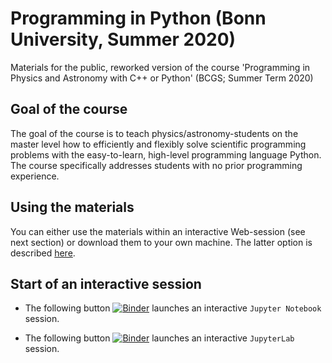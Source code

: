 # Programming in Python (Bonn University, Summer 2020)

Materials for the public, reworked version of the course 'Programming in
Physics and Astronomy with C++ or Python' (BCGS; Summer Term 2020)

## Goal of the course
The goal of the course is to teach physics/astronomy-students on the
master level how to efficiently and flexibly solve scientific
programming problems with the easy-to-learn, high-level programming
language Python. The course specifically addresses students with no
prior programming experience.

## Using the materials
You can either use the materials within an interactive Web-session
(see next section) or download them to your own machine. The latter
option is described
[here](https://github.com/terben/Programming_in_Python_2020_YouTube_version/tree/master/retrieve_materials).

## Start of an interactive session
- The following button [![Binder](https://binderhub.astro.uni-bonn.de/badge_logo.svg)](https://binderhub.astro.uni-bonn.de/v2/gh/terben/Programming_in_Python_2020_YouTube_version/master?urlpath=tree) launches an interactive `Jupyter Notebook` session.

- The following button [![Binder](https://binderhub.astro.uni-bonn.de/badge_logo.svg)](https://binderhub.astro.uni-bonn.de/v2/gh/terben/Programming_in_Python_2020_YouTube_version/master?urlpath=lab) launches an interactive `JupyterLab` session.
